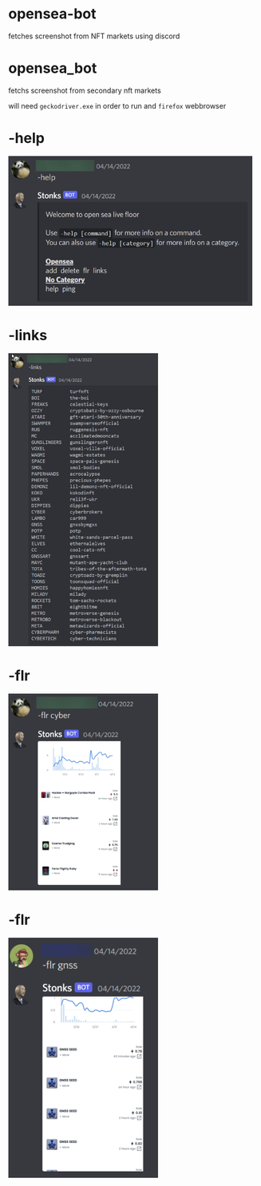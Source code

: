 # opensea-bot
fetches screenshot from NFT markets using discord
# opensea_bot
fetchs screenshot from secondary nft markets

will need `geckodriver.exe` in order to run and `firefox` webbrowser

# -help
<img src="https://github.com/aimarket/opensea-bot/blob/main/examples/help_command.png?raw=true" alt="alt text" title="image Title" height="300"/>

# -links
<img src="https://github.com/aimarket/opensea-bot/blob/main/examples/list_command.png?raw=true" alt="alt text" title="image Title" width="300"/>

# -flr
<img src="https://github.com/aimarket/opensea-bot/blob/main/examples/flr_command1.png?raw=true" alt="alt text" title="image Title" width="300"/>

# -flr
<img src="https://github.com/aimarket/opensea-bot/blob/main/examples/flr_command2.png?raw=true" alt="alt text" title="image Title" width="300"/>
